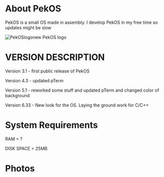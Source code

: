 
# About PekOS
PekOS is a small OS made in assembly. I develop PekOS in my free time so updates might be slow 

![PekOSlogonew](https://user-images.githubusercontent.com/94230991/149319315-a9a305ab-6b3d-4501-a50e-cd7600890cb8.png)  PekOS logo

# VERSION DESCRIPTION

Version 3.1 - first public release of PekOS

Version 4.3 - updated pTerm

Version 5.1 - reworked some stuff and updated pTerm and changed color of background

Version 6.33 - New look for the OS. Laying the ground work for C/C++

# System Requirements

RAM = ?

DISK SPACE = 25MB

# Photos


